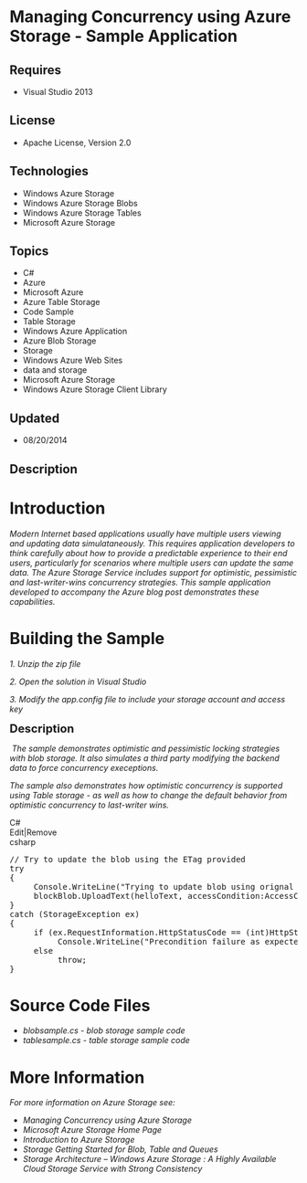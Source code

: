 # Managing Concurrency using Azure Storage - Sample Application
## Requires
- Visual Studio 2013
## License
- Apache License, Version 2.0
## Technologies
- Windows Azure Storage
- Windows Azure Storage Blobs
- Windows Azure Storage Tables
- Microsoft Azure Storage
## Topics
- C#
- Azure
- Microsoft Azure
- Azure Table Storage
- Code Sample
- Table Storage
- Windows Azure Application
- Azure Blob Storage
- Storage
- Windows Azure Web Sites
- data and storage
- Microsoft Azure Storage
- Windows Azure Storage Client Library
## Updated
- 08/20/2014
## Description

<h1>Introduction</h1>
<p><em>Modern Internet based applications usually have multiple users viewing and updating data simulataneously. This requires application developers to think carefully about how to provide a predictable experience to their end users, particularly for scenarios
 where multiple users can update the same data. The Azure Storage Service includes support for optimistic, pessimistic and last-writer-wins concurrency strategies. This sample application developed to accompany the Azure blog post demonstrates these capabilities.
</em></p>
<h1><span>Building the Sample</span></h1>
<p><em>1. Unzip the zip file </em></p>
<p><em>2. Open the solution in Visual Studio</em></p>
<p><em>3. Modify the app.config file to include your storage account and access key</em><em><br>
</em></p>
<p><span style="font-size:20px; font-weight:bold">Description</span></p>
<p><em>&nbsp;</em><em>The sample demonstrates optimistic and pessimistic locking strategies with blob storage. It also simulates a third party modifying the backend data to force concurrency execeptions.
</em></p>
<p><em>The sample also demonstrates how optimistic concurrency is supported using Table storage - as well as how to change the default behavior from optimistic concurrency to last-writer wins.
</em></p>
<div class="scriptcode">
<div class="pluginEditHolder" pluginCommand="mceScriptCode">
<div class="title"><span>C#</span></div>
<div class="pluginLinkHolder"><span class="pluginEditHolderLink">Edit</span>|<span class="pluginRemoveHolderLink">Remove</span></div>
<span class="hidden">csharp</span>

<div class="preview">
<pre class="csharp"><span class="cs__com">//&nbsp;Try&nbsp;to&nbsp;update&nbsp;the&nbsp;blob&nbsp;using&nbsp;the&nbsp;ETag&nbsp;provided&nbsp;</span>&nbsp;
<span class="cs__keyword">try</span>&nbsp;
{&nbsp;
&nbsp;&nbsp;&nbsp;&nbsp;&nbsp;Console.WriteLine(<span class="cs__string">&quot;Trying&nbsp;to&nbsp;update&nbsp;blob&nbsp;using&nbsp;orignal&nbsp;etag&nbsp;to&nbsp;generate&nbsp;if-match&nbsp;access&nbsp;condition&quot;</span>);&nbsp;
&nbsp;&nbsp;&nbsp;&nbsp;&nbsp;blockBlob.UploadText(helloText,&nbsp;accessCondition:AccessCondition.GenerateIfMatchCondition(orignalETag));&nbsp;
}&nbsp;
<span class="cs__keyword">catch</span>&nbsp;(StorageException&nbsp;ex)&nbsp;
{&nbsp;
&nbsp;&nbsp;&nbsp;&nbsp;&nbsp;<span class="cs__keyword">if</span>&nbsp;(ex.RequestInformation.HttpStatusCode&nbsp;==&nbsp;(<span class="cs__keyword">int</span>)HttpStatusCode.PreconditionFailed)&nbsp;
&nbsp;&nbsp;&nbsp;&nbsp;&nbsp;&nbsp;&nbsp;&nbsp;&nbsp;&nbsp;Console.WriteLine(<span class="cs__string">&quot;Precondition&nbsp;failure&nbsp;as&nbsp;expected.&nbsp;Blob's&nbsp;orignal&nbsp;etag&nbsp;no&nbsp;longer&nbsp;matches&quot;</span>);&nbsp;
&nbsp;&nbsp;&nbsp;&nbsp;&nbsp;<span class="cs__keyword">else</span>&nbsp;
&nbsp;&nbsp;&nbsp;&nbsp;&nbsp;&nbsp;&nbsp;&nbsp;&nbsp;&nbsp;<span class="cs__keyword">throw</span>;&nbsp;
}&nbsp;
</pre>
</div>
</div>
</div>
<h1><span>Source Code Files</span></h1>
<ul>
<li><em>blobsample.cs - blob storage sample code</em> </li><li><em><em>tablesample.cs - table storage sample code</em></em> </li></ul>
<h1>More Information</h1>
<p><em>For more information on Azure Storage see:</em></p>
<ul>
<li><em>Managing Concurrency using Azure Storage</em> </li><li><em>Microsoft Azure Storage Home Page<br>
</em></li><li><em>Introduction to Azure Storage <br>
</em></li><li><em>Storage Getting Started for Blob, Table and Queues <br>
</em></li><li><em>Storage Architecture &ndash; Windows Azure Storage : A Highly Available Cloud Storage Service with Strong Consistency<br>
<br>
</em></li></ul>
<p>&nbsp;</p>
<p><em><br>
</em></p>
<div id="_mcePaste" class="mcePaste" style="left:-10000px; top:0px; width:1px; height:1px; overflow:hidden">
</div>
